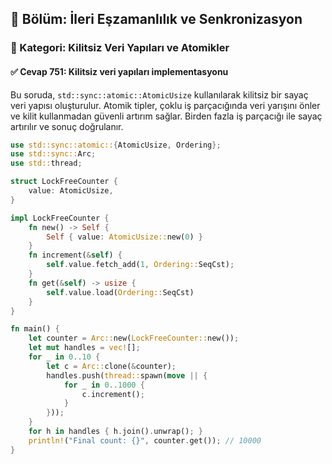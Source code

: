 ## 📘 Bölüm: İleri Eşzamanlılık ve Senkronizasyon  
### 🔹 Kategori: Kilitsiz Veri Yapıları ve Atomikler  
#### ✅ Cevap 751: Kilitsiz veri yapıları implementasyonu

Bu soruda, `std::sync::atomic::AtomicUsize` kullanılarak kilitsiz bir sayaç veri yapısı oluşturulur. Atomik tipler, çoklu iş parçacığında veri yarışını önler ve kilit kullanmadan güvenli artırım sağlar. Birden fazla iş parçacığı ile sayaç artırılır ve sonuç doğrulanır.

```rust
use std::sync::atomic::{AtomicUsize, Ordering};
use std::sync::Arc;
use std::thread;

struct LockFreeCounter {
    value: AtomicUsize,
}

impl LockFreeCounter {
    fn new() -> Self {
        Self { value: AtomicUsize::new(0) }
    }
    fn increment(&self) {
        self.value.fetch_add(1, Ordering::SeqCst);
    }
    fn get(&self) -> usize {
        self.value.load(Ordering::SeqCst)
    }
}

fn main() {
    let counter = Arc::new(LockFreeCounter::new());
    let mut handles = vec![];
    for _ in 0..10 {
        let c = Arc::clone(&counter);
        handles.push(thread::spawn(move || {
            for _ in 0..1000 {
                c.increment();
            }
        }));
    }
    for h in handles { h.join().unwrap(); }
    println!("Final count: {}", counter.get()); // 10000
}
```
